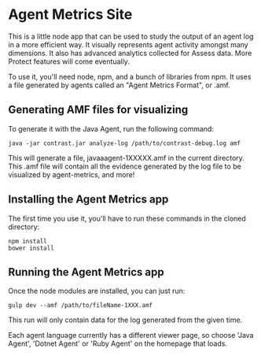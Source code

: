 # Agent Metrics Site

This is a little node app that can be used to study the output of an agent log in a more efficient way. It visually represents agent activity amongst many dimensions. It also has advanced analytics collected for Assess data. More Protect features will come eventually.

To use it, you'll need node, npm, and a bunch of libraries from npm. It uses a file generated by agents called an "Agent Metrics Format", or .amf. 

## Generating AMF files for visualizing
To generate it with the Java Agent, run the following command:

`java -jar contrast.jar analyze-log /path/to/contrast-debug.log amf`

This will generate a file, javaaagent-1XXXXX.amf in the current directory. This .amf file will contain all the evidence generated by the log file to be visualized by agent-metrics, and more!

## Installing the Agent Metrics app

The first time you use it, you'll have to run these commands in the cloned directory:

	npm install
	bower install

## Running the Agent Metrics app

Once the node modules are installed, you can just run:

`gulp dev --amf /path/to/fileName-1XXX.amf`

This run will only contain data for the log generated from the given time.

Each agent language currently has a different viewer page, so choose 'Java Agent', 'Dotnet Agent' or 'Ruby Agent' on the homepage that loads.